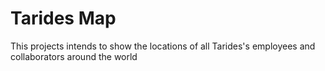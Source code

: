 # Tarides Map
This projects intends to show the locations of all Tarides's employees and collaborators around the world
   